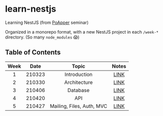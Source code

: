 # learn-nestjs

Learning NestJS (from [PoApper](https://github.com/PoApper) seminar)

Organized in a monorepo format, with a new NestJS project in each `/week-*` directory. (So many `node_modules` 😱)

## Table of Contents

| Week |  Date  |           Topic           |           Notes           |
| :--: | :----: | :-----------------------: | :-----------------------: |
|  1   | 210323 |       Introduction        | [LINK](/week-1/README.md) |
|  2   | 210330 |       Architecture        | [LINK](/week-2/README.md) |
|  3   | 210406 |         Database          | [LINK](/week-3/README.md) |
|  4   | 210420 |            API            | [LINK](/week-4/README.md) |
|  5   | 210427 | Mailing, Files, Auth, MVC | [LINK](/week-5/README.md) |
